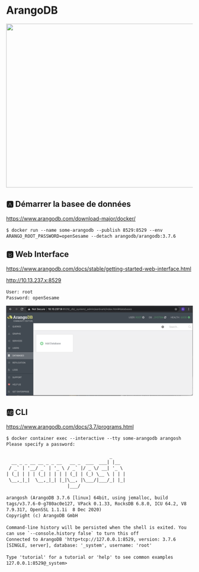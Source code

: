 # ArangoDB


<img src="https://www.arangodb.com/wp-content/uploads/2018/03/Scalability-vs-Complexity.jpg" width=580 height=441></img>


## :a: Démarrer la basee de données

https://www.arangodb.com/download-major/docker/

```
$ docker run --name some-arangodb --publish 8529:8529 --env ARANGO_ROOT_PASSWORD=openSesame --detach arangodb/arangodb:3.7.6
```

## :b: Web Interface

https://www.arangodb.com/docs/stable/getting-started-web-interface.html

http://10.13.237.x:8529

```
User: root
Password: openSesame
```

![image](images/arangodb-ui.png)


## :ab: CLI

https://www.arangodb.com/docs/3.7/programs.html

```
$ docker container exec --interactive --tty some-arangodb arangosh
Please specify a password: 

                                       _     
  __ _ _ __ __ _ _ __   __ _  ___  ___| |__  
 / _` | '__/ _` | '_ \ / _` |/ _ \/ __| '_ \ 
| (_| | | | (_| | | | | (_| | (_) \__ \ | | |
 \__,_|_|  \__,_|_| |_|\__, |\___/|___/_| |_|
                       |___/                 

arangosh (ArangoDB 3.7.6 [linux] 64bit, using jemalloc, build tags/v3.7.6-0-g780ac0e127, VPack 0.1.33, RocksDB 6.8.0, ICU 64.2, V8 7.9.317, OpenSSL 1.1.1i  8 Dec 2020)
Copyright (c) ArangoDB GmbH

Command-line history will be persisted when the shell is exited. You can use `--console.history false` to turn this off
Connected to ArangoDB 'http+tcp://127.0.0.1:8529, version: 3.7.6 [SINGLE, server], database: '_system', username: 'root'

Type 'tutorial' for a tutorial or 'help' to see common examples
127.0.0.1:8529@_system>
```
